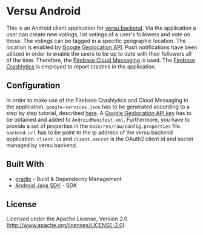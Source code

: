 # Versu Android
This is an Android client application for [versu backend](https://github.com/FilipRy/versu/tree/master/backend). Via the application a user can create new votings, list votings of a user's followers and vote on those. The votings can be tagged in a specific geographic location. The location is enabled by [Google Geolocation API](https://developers.google.com/maps/documentation/geolocation/intro). Push notifications have been utilized in order to enable the users to be up to date with their followers all of the time. Therefore, the [Firebase Cloud Messaging](https://firebase.google.com/docs/cloud-messaging) is used. The [Firebase Crashlytics](https://firebase.google.com/docs/crashlytics) is employed to report crashes in the application.

## Configuration
In order to make use of the Firebase Crashlytics and Cloud Messaging in the application, `google-services.json` has to be generated according to a step by step tutorial, described [here](https://firebase.google.com/docs/android/setup). A [Google Geolocation API key](https://developers.google.com/maps/documentation/geolocation/get-api-key) has to be obtained and added to `AndroidManifest.xml`. Furthermore, you have to provide a set of properties in the `main/res/raw/config.properties` file. `backend.url` has to be point to the ip address of the versu backend application. `client.id` and `client.secret` is the OAuth2 client id and secret managed by versu backend. 

## Built With

* [gradle](https://gradle.org/) - Build & Dependecny Management
* [Android Java SDK](https://developer.android.com/studio) - SDK

## License
Licensed under the Apache License, Version 2.0 (http://www.apache.org/licenses/LICENSE-2.0).